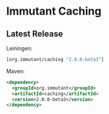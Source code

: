 # Immutant Caching

## Latest Release

Leiningen:

``` clj
[org.immutant/caching "2.0.0-beta3"]
```

Maven:

``` xml
<dependency>
  <groupId>org.immutant</groupId>
  <artifactId>caching</artifactId>
  <version>2.0.0-beta3</version>
</dependency>
```
